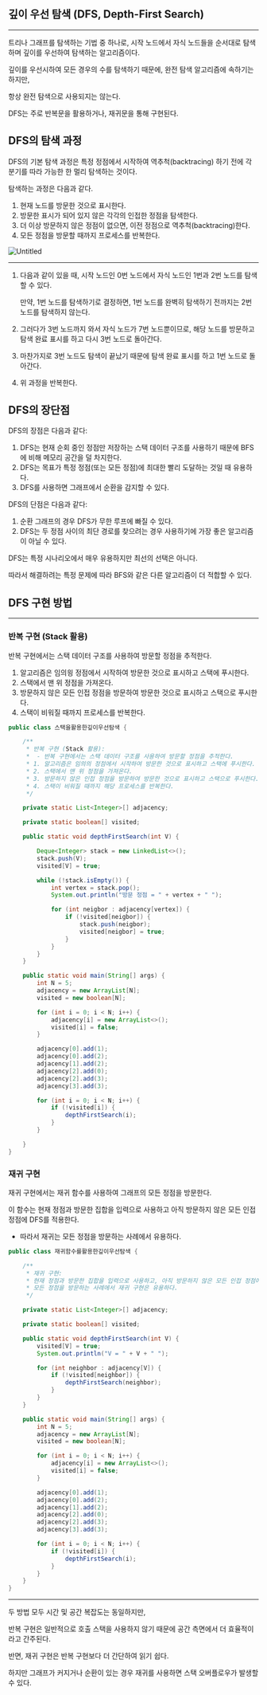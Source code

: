## 깊이 우선 탐색 (DFS, Depth-First Search)

---

트리나 그래프를 탐색하는 기법 중 하나로, 시작 노드에서 자식 노드들을 순서대로 탐색하며 깊이를 우선하여 탐색하는 알고리즘이다.

깊이를 우선시하여 모든 경우의 수를 탐색하기 때문에, 완전 탐색 알고리즘에 속하기는 하지만,

항상 완전 탐색으로 사용되지는 않는다.

DFS는 주로 반복문을 활용하거나, 재귀문을 통해 구현된다.

## DFS의 탐색 과정

DFS의 기본 탐색 과정은 특정 정점에서 시작하여 역추척(backtracing) 하기 전에 각 분기를 따라 가능한 한 멀리 탐색하는 것이다.

탐색하는 과정은 다음과 같다.

1. 현재 노드를 방문한 것으로 표시한다.
2. 방문한 표시가 되어 있지 않은 각각의 인접한 정점을 탐색한다.
3. 더 이상 방문하지 않은 정점이 없으면, 이전 정점으로 역추척(backtracing)한다.
4. 모든 정점을 방문할 때까지 프로세스를 반복한다.

![Untitled](https://prod-files-secure.s3.us-west-2.amazonaws.com/c33fee58-8f40-4523-b222-c56099de30a9/8c3a1037-778e-4af0-b402-7d964656b0ad/Untitled.png)

---

1. 다음과 같이 있을 때, 시작 노드인 0번 노드에서 자식 노드인 1번과 2번 노드를 탐색할 수 있다.

   만약, 1번 노드를 탐색하기로 결정하면, 1번 노드를 완벽히 탐색하기 전까지는 2번 노드를 탐색하지 않는다.

2. 그러다가 3번 노드까지 와서 자식 노드가 7번 노드뿐이므로, 해당 노드를 방문하고 탐색 완료 표시를 하고 다시 3번 노드로 돌아간다.
3. 마찬가지로 3번 노드도 탐색이 끝났기 때문에 탐색 완료 표시를 하고 1번 노드로 돌아간다.
4. 위 과정을 반복한다.

## DFS의 장단점

DFS의 장점은 다음과 같다:

1. DFS는 현재 순회 중인 정점만 저장하는 스택 데이터 구조를 사용하기 때문에 BFS에 비해 메모리 공간을 덜 차지한다.
2. DFS는 목표가 특정 정점(또는 모든 정점)에 최대한 빨리 도달하는 것일 때 유용하다.
3. DFS를 사용하면 그래프에서 순환을 감지할 수 있다.

DFS의 단점은 다음과 같다:

1. 순환 그래프의 경우 DFS가 무한 루프에 빠질 수 있다.
2. DFS는 두 정점 사이의 최단 경로를 찾으려는 경우 사용하기에 가장 좋은 알고리즘이 아닐 수 있다.

DFS는 특정 시나리오에서 매우 유용하지만 최선의 선택은 아니다.

따라서 해결하려는 특정 문제에 따라 BFS와 같은 다른 알고리즘이 더 적합할 수 있다.

## DFS 구현 방법

---

### 반복 구현 (Stack 활용)

반복 구현에서는 스택 데이터 구조를 사용하여 방문할 정점을 추적한다.

1. 알고리즘은 임의읭 정점에서 시작하여 방문한 것으로 표시하고 스택에 푸시한다.
2. 스택에서 맨 위 정점을 가져온다.
3. 방문하지 않은 모든 인접 정점을 방문하여 방문한 것으로 표시하고 스택으로 푸시한다.
4. 스택이 비워질 때까지 프로세스를 반복한다.

```java
public class 스택을활용한깊이우선탐색 {

    /**
     * 반복 구현 (Stack 활용):
     *  - 반복 구현에서는 스택 데이터 구조를 사용하여 방문할 정점을 추적한다.
     * 1. 알고리즘은 임의의 정점에서 시작하여 방문한 것으로 표시하고 스택에 푸시한다.
     * 2. 스택에서 맨 위 정점을 가져온다.
     * 3. 방문하지 않은 인접 정점을 방문하여 방문한 것으로 표시하고 스택으로 푸시한다.
     * 4. 스택이 비워질 때까지 해당 프로세스를 반복한다.
     */

    private static List<Integer>[] adjacency;

    private static boolean[] visited;

    public static void depthFirstSearch(int V) {

        Deque<Integer> stack = new LinkedList<>();
        stack.push(V);
        visited[V] = true;

        while (!stack.isEmpty()) {
            int vertex = stack.pop();
            System.out.println("방문 정점 = " + vertex + " ");

            for (int neigbor : adjacency[vertex]) {
                if (!visited[neigbor]) {
                    stack.push(neigbor);
                    visited[neigbor] = true;
                }
            }
        }
    }

    public static void main(String[] args) {
        int N = 5;
        adjacency = new ArrayList[N];
        visited = new boolean[N];

        for (int i = 0; i < N; i++) {
            adjacency[i] = new ArrayList<>();
            visited[i] = false;
        }

        adjacency[0].add(1);
        adjacency[0].add(2);
        adjacency[1].add(2);
        adjacency[2].add(0);
        adjacency[2].add(3);
        adjacency[3].add(3);

        for (int i = 0; i < N; i++) {
            if (!visited[i]) {
                depthFirstSearch(i);
            }
        }

    }
}
```

### 재귀 구현

재귀 구현에서는 재귀 함수를 사용하여 그래프의 모든 정점을 방문한다.

이 함수는 현재 정점과 방문한 집합을 입력으로 사용하고 아직 방문하지 않은 모든 인접 정점에 DFS를 적용한다.

- 따라서 재귀는 모든 정점을 방문하는 사례에서 유용하다.

```java
public class 재귀함수를활용한깊이우선탐색 {

    /**
     * 재귀 구현:
     * 현재 정점과 방문한 집합을 입력으로 사용하고, 아직 방문하지 않은 모든 인접 정점에 DFS를 적용한다.
     * 모든 정점을 방문하는 사례에서 재귀 구현은 유용하다.
     */

    private static List<Integer>[] adjacency;

    private static boolean[] visited;

    public static void depthFirstSearch(int V) {
        visited[V] = true;
        System.out.println("V = " + V + " ");

        for (int neighbor : adjacency[V]) {
            if (!visited[neighbor]) {
                depthFirstSearch(neighbor);
            }
        }
    }

    public static void main(String[] args) {
        int N = 5;
        adjacency = new ArrayList[N];
        visited = new boolean[N];

        for (int i = 0; i < N; i++) {
            adjacency[i] = new ArrayList<>();
            visited[i] = false;
        }

        adjacency[0].add(1);
        adjacency[0].add(2);
        adjacency[1].add(2);
        adjacency[2].add(0);
        adjacency[2].add(3);
        adjacency[3].add(3);

        for (int i = 0; i < N; i++) {
            if (!visited[i]) {
                depthFirstSearch(i);
            }
        }
    }
}
```

---

두 방법 모두 시간 및 공간 복잡도는 동일하지만,

반복 구현은 일반적으로 호출 스택을 사용하지 않기 때문에 공간 측면에서 더 효율적이라고 간주된다.

반면, 재귀 구현은 반복 구현보다 더 간단하여 읽기 쉽다.

하지만 그래프가 커지거나 순환이 있는 경우 재귀를 사용하면 스택 오버플로우가 발생할 수 있다.
